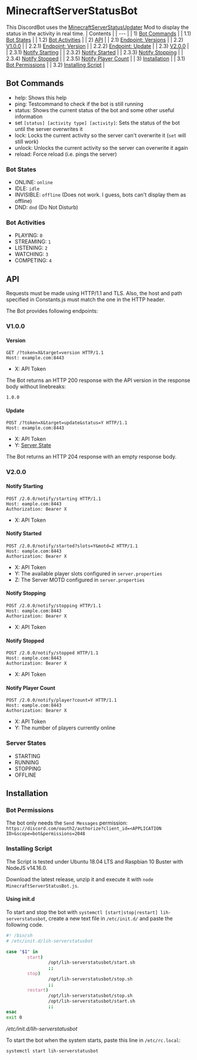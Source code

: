 # MinecraftServerStatusBot

This DiscordBot uses the [MinecraftServerStatusUpdater](https://github.com/pr0LebenImHolz/MinecraftServerStatusUpdater) Mod to display the status in the activity in real time.
| Contents |
| --- |
| 1) [Bot Commands](#bot-commands) |
| 1.1) [Bot States](#bot-states) |
| 1.2) [Bot Activities](#bot-activities) |
| 2) [API](#api) |
| 2.1) [Endpoint: Versions](#versions) |
| 2.2) [V1.0.0](#v1.0.0) |
| 2.2.1) [Endpoint: Version](#version) |
| 2.2.2) [Endpoint: Update](#update) |
| 2.3) [V2.0.0](#v2.0.0) |
| 2.3.1) [Notify Starting](#notify-starting) |
| 2.3.2) [Notify Started](#notify-started) |
| 2.3.3) [Notify Stopping](#notify-stopping) |
| 2.3.4) [Notify Stopped](#notify-stopped) |
| 2.3.5) [Notify Player Count](#notify-player-count) |
| 3) [Installation](#installation) |
| 3.1) [Bot Permissions](#bot-permissions) |
| 3.2) [Installing Script](#installing-script) |

## Bot Commands

- help: Shows this help
- ping: Testcommand to check if the bot is still running
- status: Shows the current status of the bot and some other useful information
- set `[status] [activity type] [activity]`: Sets the status of the bot until the server overwrites it
- lock: Locks the current activity so the server can\'t overwrite it (`set` will still work)
- unlock: Unlocks the current activity so the server can overwrite it again
- reload: Force reload (i.e. pings the server)

### Bot States

- ONLINE: `online`
- IDLE: `idle`
- INVISIBLE: `offline` (Does not work. I guess, bots can't display them as offline)
- DND: `dnd` (Do Not Disturb)

### Bot Activities

- PLAYING: `0`
- STREAMING: `1`
- LISTENING: `2`
- WATCHING: `3`
- COMPETING: `4`

## API

Requests must be made using HTTP/1.1 and TLS. Also, the host and path specified in Constants.js must match the one in the HTTP header.

The Bot provides following endpoints:

### V1.0.0

#### Version

```HTTP
GET /?token=X&target=version HTTP/1.1
Host: example.com:8443
```
- X: API Token

The Bot returns an HTTP 200 response with the API version in the response body without linebreaks:

`1.0.0`

#### Update

```HTTP
POST /?token=X&target=update&status=Y HTTP/1.1
Host: example.com:8443
```
- X: API Token
- Y: [Server State](#server-states)

The Bot returns an HTTP 204 response with an empty response body.

### V2.0.0

#### Notify Starting

```HTTP
POST /2.0.0/notify/starting HTTP/1.1
Host: eample.com:8443
Authorization: Bearer X
```
- X: API Token

#### Notify Started

```HTTP
POST /2.0.0/notify/started?slots=Y&motd=Z HTTP/1.1
Host: eample.com:8443
Authorization: Bearer X
```
- X: API Token
- Y: The available player slots configured in `server.properties`
- Z: The Server MOTD configured in `server.properties`

#### Notify Stopping

```HTTP
POST /2.0.0/notify/stopping HTTP/1.1
Host: eample.com:8443
Authorization: Bearer X
```
- X: API Token

#### Notify Stopped

```HTTP
POST /2.0.0/notify/stopped HTTP/1.1
Host: eample.com:8443
Authorization: Bearer X
```
- X: API Token

#### Notify Player Count

```HTTP
POST /2.0.0/notify/player?count=Y HTTP/1.1
Host: eample.com:8443
Authorization: Bearer X
```
- X: API Token
- Y: The number of players currently online

### Server States

- STARTING
- RUNNING
- STOPPING
- OFFLINE

## Installation

### Bot Permissions

The bot only needs the `Send Messages` permission: `https://discord.com/oauth2/authorize?client_id=<APPLICATION ID>&scope=bot&permissions=2048`

### Installing Script

The Script is tested under Ubuntu 18.04 LTS and Raspbian 10 Buster with NodeJS v14.16.0.

Download the latest release, unzip it and execute it with `node MinecraftServerStatusBot.js`. 

#### Using init.d

To start and stop the bot with `systemctl [start|stop|restart] lih-serverstatusbot`, create a new text file in `/etc/init.d/` and paste the following code.

```bash
#! /bin/sh
# /etc/init.d/lih-serverstatusbot

case "$1" in
        start)
                /opt/lih-serverstatusbot/start.sh
                ;;
        stop)
                /opt/lih-serverstatusbot/stop.sh
                ;;
        restart)
                /opt/lih-serverstatusbot/stop.sh
                /opt/lih-serverstatusbot/start.sh
                ;;
esac
exit 0
```
_/etc/init.d/lih-serverstatusbot_

To start the bot when the system starts, paste this line in `/etc/rc.local`:

```bash
systemctl start lih-serverstatusbot
```
